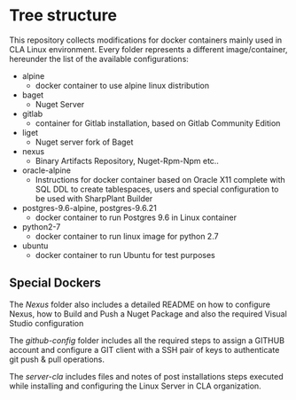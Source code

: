 # Tree structure

This repository collects modifications for docker containers mainly used in CLA Linux environment.
Every folder represents a different image/container, hereunder the list of the available configurations:
- alpine
    + docker container to use alpine linux distribution
- baget
    + Nuget Server
- gitlab
    + container for Gitlab installation, based on Gitlab Community Edition
- liget
    + Nuget server fork of Baget
- nexus
    + Binary Artifacts Repository, Nuget-Rpm-Npm etc..
- oracle-alpine
    + Instructions for docker container based on Oracle X11 complete with SQL DDL to create tablespaces, users and special configuration to be used with SharpPlant Builder
- postgres-9.6-alpine, postgres-9.6.21
    + docker container to run Postgres 9.6 in Linux container
- python2-7
    + docker container to run linux image for python 2.7
- ubuntu
    + docker container to run Ubuntu for test purposes

## Special Dockers

The _Nexus_ folder also includes a detailed README on how to configure Nexus, how to Build and Push a Nuget Package and also the required Visual Studio configuration

The _github-config_ folder includes all the required steps to assign a GITHUB account and configure a GIT client with a SSH pair of keys to authenticate git push & pull operations.

The _server-cla_ includes files and notes of post installations steps executed while installing and configuring the Linux Server in CLA organization.
